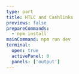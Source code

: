 ```yaml
---
type: part
title: HTLC and Cashlinks
previews: false
prepareCommands:
  - npm install
mainCommand: npm run dev
terminal:
  open: true
  activePanel: 0
  panels: ['output']
---
```


